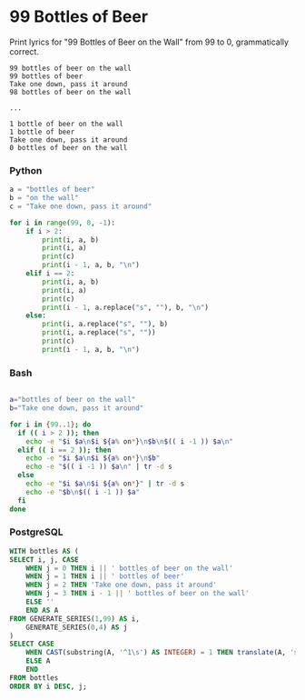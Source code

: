 # 99 Bottles of Beer
Print lyrics for "99 Bottles of Beer on the Wall" from 99 to 0, grammatically correct.

	99 bottles of beer on the wall
	99 bottles of beer
	Take one down, pass it around
	98 bottles of beer on the wall

	...

	1 bottle of beer on the wall
	1 bottle of beer
	Take one down, pass it around
	0 bottles of beer on the wall

### Python
```python
a = "bottles of beer"
b = "on the wall"
c = "Take one down, pass it around"

for i in range(99, 0, -1):
    if i > 2:
        print(i, a, b)
        print(i, a)
        print(c)
        print(i - 1, a, b, "\n")
    elif i == 2:
        print(i, a, b)
        print(i, a)
        print(c)
        print(i - 1, a.replace("s", ""), b, "\n")
    else:
        print(i, a.replace("s", ""), b)
        print(i, a.replace("s", ""))
        print(c)
        print(i - 1, a, b, "\n")
```

### Bash
```bash

a="bottles of beer on the wall"
b="Take one down, pass it around"

for i in {99..1}; do
  if (( i > 2 )); then
    echo -e "$i $a\n$i ${a% on*}\n$b\n$(( i -1 )) $a\n"
  elif (( i == 2 )); then
    echo -e "$i $a\n$i ${a% on*}\n$b"
    echo -e "$(( i -1 )) $a\n" | tr -d s
  else
    echo -e "$i $a\n$i ${a% on*}" | tr -d s
    echo -e "$b\n$(( i -1 )) $a"
  fi
done
```

### PostgreSQL
```sql
WITH bottles AS (
SELECT i, j, CASE
	WHEN j = 0 THEN i || ' bottles of beer on the wall'
	WHEN j = 1 THEN i || ' bottles of beer'
	WHEN j = 2 THEN 'Take one down, pass it around'
	WHEN j = 3 THEN i - 1 || ' bottles of beer on the wall'
	ELSE ''
	END AS A
FROM GENERATE_SERIES(1,99) AS i,
	GENERATE_SERIES(0,4) AS j
)
SELECT CASE
	WHEN CAST(substring(A, '^1\s') AS INTEGER) = 1 THEN translate(A, 's', '')
	ELSE A
	END
FROM bottles
ORDER BY i DESC, j;
```
